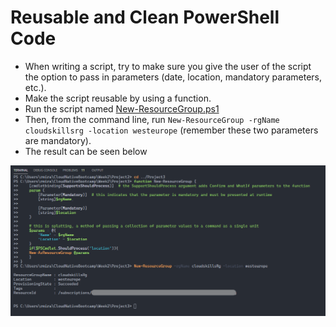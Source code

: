 # Reusable and Clean PowerShell Code

- When writing a script, try to make sure you give the user of the script the option to pass in parameters (date, location, mandatory parameters, etc.).
- Make the script reusable by using a function.
- Run the script named [New-ResourceGroup.ps1](Project3/New-ResourceGroup.ps1)
- Then, from the command line, run `New-ResourceGroup -rgName cloudskillsrg -location westeurope` (remember these two parameters are mandatory).
- The result can be seen below

![resource created](newresourcegroupcreated.png)
